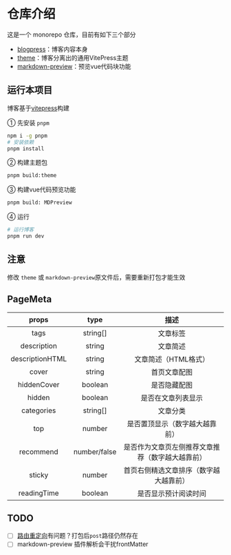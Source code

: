 # 仓库介绍

这是一个 monorepo 仓库，目前有如下三个部分

* [blogpress](./packages/blogpress/)：博客内容本身
* [theme](./packages/theme/)：博客分离出的通用VitePress主题
* [markdown-preview](./packages/markdownPreview/)：预览vue代码块功能

## 运行本项目

博客基于[vitepress](https://vitepress.vuejs.org/)构建

① 先安装 `pnpm`

```sh
npm i -g pnpm
# 安装依赖
pnpm install
```

② 构建主题包

```sh
pnpm build:theme
```

③ 构建vue代码预览功能

```sh
pnpm build: MDPreview
```

④ 运行

```sh
# 运行博客
pnpm run dev
```

## 注意

修改 `theme` 或 `markdown-preview`原文件后，需要重新打包才能生效

## PageMeta

|      props      |     type     |                       描述                       |
| :-------------: | :----------: | :----------------------------------------------: |
|      tags       |   string[]   |                     文章标签                     |
|   description   |    string    |                     文章简述                     |
| descriptionHTML |    string    |               文章简述（HTML格式）               |
|      cover      |    string    |                   首页文章配图                   |
|   hiddenCover   |   boolean    |                   是否隐藏配图                   |
|     hidden      |   boolean    |                是否在文章列表显示                |
|   categories    |   string[]   |                     文章分类                     |
|       top       |    number    |          是否置顶显示（数字越大越靠前）          |
|    recommend    | number/false | 是否作为文章页左侧推荐文章推荐（数字越大越靠前） |
|     sticky      |    number    |      首页右侧精选文章排序（数字越大越靠前）      |
|   readingTime   |   boolean    |               是否显示预计阅读时间               |

## TODO

- [ ] [路由重定向](https://vitepress.dev/guide/routing#route-rewrites)有问题？打包后`post`路径仍然存在
- [ ] markdown-preview 插件解析会干扰frontMatter
